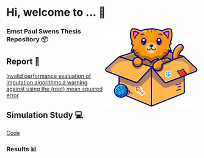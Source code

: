 # Hi, welcome to ... :wave:
<img align="right" width="250" src="/Simulation/Workspaces/img.png">

### Ernst Paul Swens Thesis Repository :package:

## Report :notebook:
[Invalid performance evaluation of imputation algorithms:a warning against using the (root) mean squared error](/Report/Thesis.pdf)

## Simulation Study :computer: 
[Code](/Simulation/)

### Results :bar_chart: 

